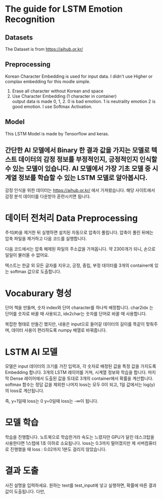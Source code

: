# The guide for LSTM Emotion Recognition

## Datasets
The Dataset is from https://aihub.or.kr/

## Preprocessing
Korean Character Embedding is used for input data. I didn't use Higher or complax embedding for this modle simple.
1. Erase all character without Korean and space
2. Use Character Embedding (1 character in container)
\
output data is made 0, 1, 2.
0 is bad emotion.
1 is neutrality emotion
2 is good emotion.
I use Softmax Activation.

## Model
This LSTM Model is made by Tensorflow and keras.



## 간단한 AI 모델에서 Binary 한 결과 값을 가지는 모델로 텍스트 데이터의 감정 정보를 부정적인지, 긍정적인지 인식할 수 있는 모델이 있습니다. AI 모델에서 가장 기초 모델 중 시계열 정보를 학습할 수 있는 LSTM 모델로 알아봅시다.

감정 인식을 위한 데이터는 https://aihub.or.kr/ 에서 가져왔습니다. 해당 사이트에서 감정 분석 데이터를 다운받아 훈련시키면 됩니다.

# 데이터 전처리 Data Preprocessing
주석(#)을 제거한 뒤 실행하면 설치된 자동으로 압축이 풀립니다.
압축이 풀린 뒤에는 압축 파일을 제거하고 다음 코드를 실행합니다.

다음 코드에서는 압축 해제된 파일의 주소값을 가져옵니다.
약 2300개가 되니, 손으로 일일이 불러올 수 없어요.

텍스트는 한글 외 모든 글자를 지우고, 긍정, 중립, 부정 데이터를 3개의 container에 있는 softmax 값으로 도출합니다.

# Vocaburary 형성
단어 책을 만들며, 숫자 index와 단어 character를 하나씩 배정합니다.
char2idx 는 단어를 숫자로 바꿀 때 사용되고, idx2char는 숫자를 단어로 바꿀 때 사용합니다.

복잡한 형태로 만들긴 했지만, 내용은 input으로 들어갈 데이터의 길이를 똑같이 맞춰주며, 데이터 사용이 편리하도록 numpy 배열로 바꿔줍니다.


# LSTM AI 모델
모델은 input 데이터의 크기를 가진 입력과, 각 숫자로 배정된 값을 특정 값을 가지도록 Embedding 합니다.
3개의 LSTM 레이어를 거쳐, 시계열 정보와 학습을 합니다.
마지막 Dense 레이어에서 도출된 값을 토대로 3개의 container에서 확률을 계산합니다.
softmax 함수는 정답 값을 제외한 나머지 loss는 모두 0이 되고, 1일 값에서는 log(y)의 loss로 계산됩니다.

즉, y=1일때 loss는 0 y=0일때 loss는 -∞이 됩니다.


# 모델 학습
학습을 진행합니다.
노트북으로 학습한거라 속도는 느렸지만 GPU가 달린 데스크탑을 사용한다면 1스텝에 1초 이하로 소요됩니다.
loss는 0.3까지 떨어졌지만 제 서버컴퓨터로 진행했을 때 loss : 0.02까지 1분도 걸리지 않았습니다.


# 결과 도출
사진 설명을 입력하세요.
원하는 text를 test_input에 넣고 실행하면, 확률에 따른 결과 값이 도출됩니다.
다만,
